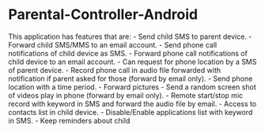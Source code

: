 Parental-Controller-Android
===========================

This application has features that are: - Send child SMS to parent device. - Forward child SMS/MMS to an email account. - Send phone call notifications of child device as SMS. - Forward phone call notifications of child device to an email account. - Can request for phone location by a SMS of parent device. - Record phone call in audio file forwarded with notification if parent asked for those (forward by email only). - Send phone location with a time period. - Forward pictures - Send a random screen shot of videos play in phone (forward by email only). - Remote start/stop mic record with keyword in SMS and forward the audio file by email. - Access to contacts list in child device. - Disable/Enable applications list with keyword in SMS. - Keep reminders about child
